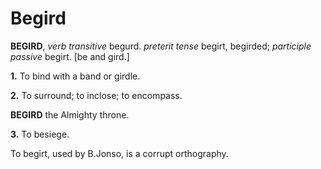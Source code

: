 # Begird

**BEGIRD**, _verb transitive_ begurd. _preterit tense_ begirt, begirded; _participle passive_ begirt. \[be and gird.\]

**1.** To bind with a band or girdle.

**2.** To surround; to inclose; to encompass.

**BEGIRD** the Almighty throne.

**3.** To besiege.

To begirt, used by B.Jonso, is a corrupt orthography.